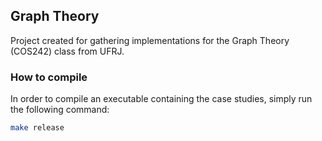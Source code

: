## Graph Theory

Project created for gathering implementations for the Graph Theory (COS242) class from UFRJ.

### How to compile

In order to compile an executable containing the case studies, simply run the following command:
```bash
make release
```